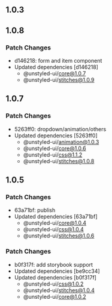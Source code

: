 ## 1.0.3

## 1.0.8

### Patch Changes

- d146218: form and item component
- Updated dependencies [d146218]
  - @unstyled-ui/core@1.0.7
  - @unstyled-ui/stitches@1.0.9

## 1.0.7

### Patch Changes

- 5263ff0: dropdown/animation/others
- Updated dependencies [5263ff0]
  - @unstyled-ui/animation@1.0.3
  - @unstyled-ui/core@1.0.6
  - @unstyled-ui/css@1.1.2
  - @unstyled-ui/stitches@1.0.8

## 1.0.5

### Patch Changes

- 63a71bf: publish
- Updated dependencies [63a71bf]
  - @unstyled-ui/core@1.0.4
  - @unstyled-ui/css@1.0.4
  - @unstyled-ui/stitches@1.0.6

### Patch Changes

- b0f317f: add storybook support
- Updated dependencies [be9cc34]
- Updated dependencies [b0f317f]
  - @unstyled-ui/css@1.0.2
  - @unstyled-ui/stitches@1.0.4
  - @unstyled-ui/core@1.0.2
